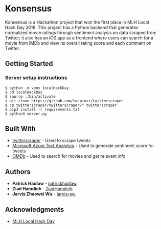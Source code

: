 # Konsensus

Konsensus is a Hackathon project that won the first place in MLH Local Hack Day 2018. This project has a Python backend that generates normalized movie ratings through sentiment analysis on data scraped from Twitter; it also has an iOS app as a frontend where users can search for a movie from IMDb and view its overall rating score and each comment on Twitter.

## Getting Started

### Server setup instructions
```
$ python -m venv localHackDay
$ cd localHackDay
$ source ./bin/activate
$ git clone https://github.com/taspinar/twitterscraper
$ cp twitterscraper/twitterscraper/* twitterscraper
$ pip3 install -r requirements.txt
$ python3 server.py
```

## Built With

* [twitterscraper](http://twitterscraper.nl/) - Used to scrape tweets
* [Microsoft Azure Text Analytics](https://docs.microsoft.com/en-ca/azure/cognitive-services/text-analytics/how-tos/text-analytics-how-to-sentiment-analysis) - Used to generate sentiment score for tweets
* [OMDb](http://www.omdbapi.com) - Used to search for movies and get relevant info

## Authors

* **Patrick Hadlaw** - [patrickhadlaw](https://github.com/patrickhadlaw)
* **Ziad Hamdieh** - [ZiadHamdieh](https://github.com/ZiadHamdieh)
* **Jarvis Zhaowei Wu** - [jarvis-wu](https://github.com/jarvis-wu)

## Acknowledgments

* [MLH Local Hack Day](https://localhackday.mlh.io)

